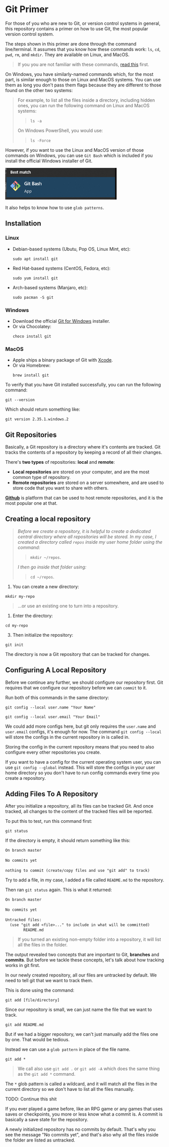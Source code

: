 # Git Primer

For those of you who are new to Git, or version control systems in general, this repository contains a primer on how to use Git, the most popular version control system.

The steps shown in this primer are done through the command line/terminal. It assumes that you know how these commands work: `ls`, `cd`, `pwd`, `rm`, and `mkdir`. They are available on Linux, and MacOS.

> If you you are not familiar with these commands, [read this](./pre-requisites/basic-terminal-commands.md) first.

On Windows, you have similarly-named commands which, for the most part, is similar enough to those on Linux and MacOS systems. You can use them as long you don't pass them flags because they are different to those found on the other two systems:

> For example, to list all the files inside a directory, including hidden ones, you can run the following command on Linux and MacOS systems:
>
> > `ls -a`
>
> On Windows PowerShell, you would use:
>
> > `ls -Force`

However, if you want to use the Linux and MacOS version of those commands on Windows, you can use `Git Bash` which is included if you install the official Windows installer of Git.

![Git Bash](images/git-bash.png)

It also helps to know how to use `glob patterns`.

## Installation

### Linux

- Debian-based systems (Ubutu, Pop OS, Linux Mint, etc):
  ```
  sudo apt install git
  ```
- Red Hat-based systems (CentOS, Fedora, etc):
  ```
  sudo yum install git
  ```
- Arch-based systems (Manjaro, etc):
  ```
  sudo pacman -S git
  ```

### Windows

- Download the official [Git for Windows](https://git-scm.com/download/win) installer.
- Or via Chocolatey:
  ```
  choco install git
  ```

### MacOS

- Apple ships a binary package of Git with [Xcode](https://apps.apple.com/us/app/xcode/id497799835?mt=12).
- Or via Homebrew:
  ```
  brew install git
  ```

To verify that you have Git installed successfully, you can run the following command:

```
git --version
```

Which should return something like:

```
git version 2.35.1.windows.2
```

## Git Repositories

Basically, a Git repository is a directory where it's contents are tracked. Git tracks the contents of a repository by keeping a record of all their changes.

There's **two types** of repositories: **local** and **remote**:

- **Local repositories** are stored on your computer, and are the most common type of repository.
- **Remote repositories** are stored on a server somewhere, and are used to store code that you want to share with others.

[**Github**](https://github.com/) is platform that can be used to host remote repositories, and it is the most popular one at that.

## Creating a local repository

> _Before we create a repository, it is helpful to create a dedicated central directory where all repositories will be stored. In my case, I created a directory called `repos` inside my user home folder using the command:_
>
> > `mkdir ~/repos`.
>
> _I then go inside that folder using:_
>
> > `cd ~/repos`.

1. You can create a new directory:

```
mkdir my-repo
```

> ...or use an existing one to turn into a repository.

1. Enter the directory:

```
cd my-repo
```

3. Then initialize the repository:

```
git init
```

The directory is now a Git repository that can be tracked for changes.

## Configuring A Local Repository

Before we continue any further, we should configure our repository first. Git requires that we configure our repository before we can `commit` to it.

Run both of this commands in the same directory:

```
git config --local user.name "Your Name"
```

```
git config --local user.email "Your Email"
```

We could add more configs here, but git only requires the `user.name` and `user.email` configs, it's enough for now. The command `git config --local` will store the configs in the current repository in is called in.

Storing the config in the current repository means that you need to also configure every other repositories you create.

If you want to have a config for the current operating system user, you can use `git config --global` instead.
This will store the configs in your user home directory so you don't have to run config commands every time you create a repository.

## Adding Files To A Repository

After you initialize a repository, all its files can be tracked Git. And once tracked, all changes to the content of the tracked files will be reported.

To put this to test, run this command first:

```
git status
```

If the directory is empty, it should return something like this:

```
On branch master

No commits yet

nothing to commit (create/copy files and use "git add" to track)
```

Try to add a file, in my case, I added a file called `README.md` to the repository.

Then ran `git status` again. This is what it returned:

```
On branch master

No commits yet

Untracked files:
  (use "git add <file>..." to include in what will be committed)
        README.md
```

> If you turned an existing non-empty folder into a repository, it will list all the files in the folder.

The output revealed two concepts that are important to Git, **branches** and **commits**. But before we tackle these concepts, let's talk about how tracking works in git first.

In our newly created repository, all our files are untracked by default. We need to tell git that we want to track them.

This is done using the command:

```
git add [file/directory]
```

Since our repository is small, we can just name the file that we want to track.

```
git add README.md
```

But if we had a bigger repository, we can't just manually add the files one by one. That would be tedious.

Instead we can use a `glob pattern` in place of the file name.

```
git add *
```

> We call also use `git add .` or `git add -A` which does the same thing as the `git add *` command.

The `*` glob pattern is called a wildcard, and it will match all the files in the current directory so we don't have to list all the files manually.

TODO: Continue this shit

If you ever played a game before, like an RPG game or any games that uses saves or checkpoints, you more or less know what a commit is. A commit is basically a save state for the repository.

A newly initialized repository has no commits by default. That's why you see the message "No commits yet", and that's also why all the files inside the folder are listed as untracked.
